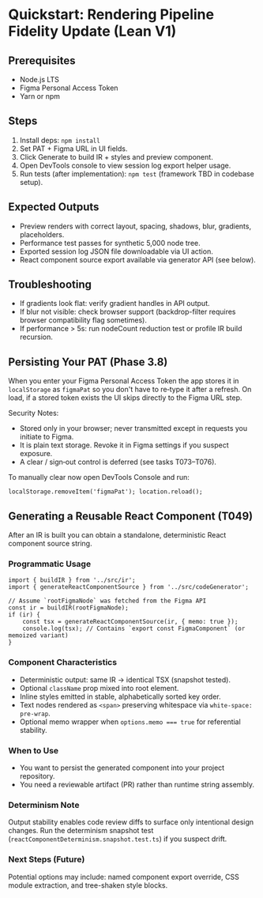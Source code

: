 # Quickstart: Rendering Pipeline Fidelity Update (Lean V1)

## Prerequisites
- Node.js LTS
- Figma Personal Access Token
- Yarn or npm

## Steps
1. Install deps: `npm install`
2. Set PAT + Figma URL in UI fields.
3. Click Generate to build IR + styles and preview component.
4. Open DevTools console to view session log export helper usage.
5. Run tests (after implementation): `npm test` (framework TBD in codebase setup).

## Expected Outputs
- Preview renders with correct layout, spacing, shadows, blur, gradients, placeholders.
- Performance test passes for synthetic 5,000 node tree.
- Exported session log JSON file downloadable via UI action.
- React component source export available via generator API (see below).

## Troubleshooting
- If gradients look flat: verify gradient handles in API output.
- If blur not visible: check browser support (backdrop-filter requires browser compatibility flag sometimes).
- If performance > 5s: run nodeCount reduction test or profile IR build recursion.

## Persisting Your PAT (Phase 3.8)
When you enter your Figma Personal Access Token the app stores it in `localStorage` as `figmaPat` so you don't have to re‑type it after a refresh. On load, if a stored token exists the UI skips directly to the Figma URL step.

Security Notes:
- Stored only in your browser; never transmitted except in requests you initiate to Figma.
- It is plain text storage. Revoke it in Figma settings if you suspect exposure.
- A clear / sign‑out control is deferred (see tasks T073–T076).

To manually clear now open DevTools Console and run:
```
localStorage.removeItem('figmaPat'); location.reload();
```

## Generating a Reusable React Component (T049)

After an IR is built you can obtain a standalone, deterministic React component source string.

### Programmatic Usage
```
import { buildIR } from '../src/ir';
import { generateReactComponentSource } from '../src/codeGenerator';

// Assume `rootFigmaNode` was fetched from the Figma API
const ir = buildIR(rootFigmaNode);
if (ir) {
	const tsx = generateReactComponentSource(ir, { memo: true });
	console.log(tsx); // Contains `export const FigmaComponent` (or memoized variant)
}
```

### Component Characteristics
- Deterministic output: same IR → identical TSX (snapshot tested).
- Optional `className` prop mixed into root element.
- Inline styles emitted in stable, alphabetically sorted key order.
- Text nodes rendered as `<span>` preserving whitespace via `white-space: pre-wrap`.
- Optional memo wrapper when `options.memo === true` for referential stability.

### When to Use
- You want to persist the generated component into your project repository.
- You need a reviewable artifact (PR) rather than runtime string assembly.

### Determinism Note
Output stability enables code review diffs to surface only intentional design changes. Run the determinism snapshot test (`reactComponentDeterminism.snapshot.test.ts`) if you suspect drift.

### Next Steps (Future)
Potential options may include: named component export override, CSS module extraction, and tree-shaken style blocks.
